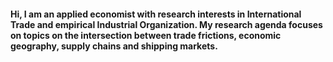 #### Hi, I am an applied economist with research interests in International Trade and empirical Industrial Organization. My research agenda focuses on topics on the intersection between trade frictions, economic geography, supply chains and shipping markets. 
